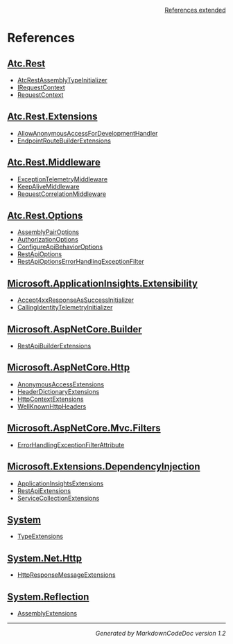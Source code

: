 <div style='text-align: right'>

[References extended](IndexExtended.md)

</div>


# References

## [Atc.Rest](Atc.Rest.md)

- [AtcRestAssemblyTypeInitializer](Atc.Rest.md#atcrestassemblytypeinitializer)
- [IRequestContext](Atc.Rest.md#irequestcontext)
- [RequestContext](Atc.Rest.md#requestcontext)

## [Atc.Rest.Extensions](Atc.Rest.Extensions.md)

- [AllowAnonymousAccessForDevelopmentHandler](Atc.Rest.Extensions.md#allowanonymousaccessfordevelopmenthandler)
- [EndpointRouteBuilderExtensions](Atc.Rest.Extensions.md#endpointroutebuilderextensions)

## [Atc.Rest.Middleware](Atc.Rest.Middleware.md)

- [ExceptionTelemetryMiddleware](Atc.Rest.Middleware.md#exceptiontelemetrymiddleware)
- [KeepAliveMiddleware](Atc.Rest.Middleware.md#keepalivemiddleware)
- [RequestCorrelationMiddleware](Atc.Rest.Middleware.md#requestcorrelationmiddleware)

## [Atc.Rest.Options](Atc.Rest.Options.md)

- [AssemblyPairOptions](Atc.Rest.Options.md#assemblypairoptions)
- [AuthorizationOptions](Atc.Rest.Options.md#authorizationoptions)
- [ConfigureApiBehaviorOptions](Atc.Rest.Options.md#configureapibehavioroptions)
- [RestApiOptions](Atc.Rest.Options.md#restapioptions)
- [RestApiOptionsErrorHandlingExceptionFilter](Atc.Rest.Options.md#restapioptionserrorhandlingexceptionfilter)

## [Microsoft.ApplicationInsights.Extensibility](Microsoft.ApplicationInsights.Extensibility.md)

- [Accept4xxResponseAsSuccessInitializer](Microsoft.ApplicationInsights.Extensibility.md#accept4xxresponseassuccessinitializer)
- [CallingIdentityTelemetryInitializer](Microsoft.ApplicationInsights.Extensibility.md#callingidentitytelemetryinitializer)

## [Microsoft.AspNetCore.Builder](Microsoft.AspNetCore.Builder.md)

- [RestApiBuilderExtensions](Microsoft.AspNetCore.Builder.md#restapibuilderextensions)

## [Microsoft.AspNetCore.Http](Microsoft.AspNetCore.Http.md)

- [AnonymousAccessExtensions](Microsoft.AspNetCore.Http.md#anonymousaccessextensions)
- [HeaderDictionaryExtensions](Microsoft.AspNetCore.Http.md#headerdictionaryextensions)
- [HttpContextExtensions](Microsoft.AspNetCore.Http.md#httpcontextextensions)
- [WellKnownHttpHeaders](Microsoft.AspNetCore.Http.md#wellknownhttpheaders)

## [Microsoft.AspNetCore.Mvc.Filters](Microsoft.AspNetCore.Mvc.Filters.md)

- [ErrorHandlingExceptionFilterAttribute](Microsoft.AspNetCore.Mvc.Filters.md#errorhandlingexceptionfilterattribute)

## [Microsoft.Extensions.DependencyInjection](Microsoft.Extensions.DependencyInjection.md)

- [ApplicationInsightsExtensions](Microsoft.Extensions.DependencyInjection.md#applicationinsightsextensions)
- [RestApiExtensions](Microsoft.Extensions.DependencyInjection.md#restapiextensions)
- [ServiceCollectionExtensions](Microsoft.Extensions.DependencyInjection.md#servicecollectionextensions)

## [System](System.md)

- [TypeExtensions](System.md#typeextensions)

## [System.Net.Http](System.Net.Http.md)

- [HttpResponseMessageExtensions](System.Net.Http.md#httpresponsemessageextensions)

## [System.Reflection](System.Reflection.md)

- [AssemblyExtensions](System.Reflection.md#assemblyextensions)

<hr /><div style='text-align: right'><i>Generated by MarkdownCodeDoc version 1.2</i></div>

